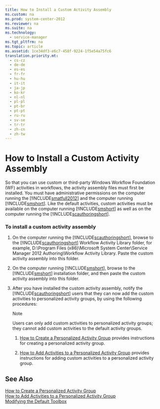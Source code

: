```yaml
---
title: How to Install a Custom Activity Assembly
ms.custom: na
ms.prod: system-center-2012
ms.reviewer: na
ms.suite: na
ms.technology: 
  - service-manager
ms.tgt_pltfrm: na
ms.topic: article
ms.assetid: 1ce34df3-e6c7-458f-9224-1f5e54a75fc6
translation.priority.mt: 
  - cs-cz
  - de-de
  - es-es
  - fr-fr
  - hu-hu
  - it-it
  - ja-jp
  - ko-kr
  - nl-nl
  - pl-pl
  - pt-br
  - pt-pt
  - ru-ru
  - sv-se
  - tr-tr
  - zh-cn
  - zh-tw
---
```

# How to Install a Custom Activity Assembly
So that you can use custom or third\-party Windows Workflow Foundation \(WF\)  activities in workflows, the activity assembly files must first be installed. You must have administrative permissions on the computer running the [!INCLUDE[smatfull2012](../../../sm/manage/author/includes/smatfull2012_md.md)] and the computer running [!INCLUDE[smshort](../../../sm/deploy/deploy-guide/includes/smshort_md.md)]. Like the default activities, custom activities must be available on the computer running [!INCLUDE[smshort](../../../sm/deploy/deploy-guide/includes/smshort_md.md)] as well as on the computer running the [!INCLUDE[scauthoringshort](../../../sm/manage/author/includes/scauthoringshort_md.md)].  
  
### To install a custom activity assembly  
  
1.  On the computer running the [!INCLUDE[scauthoringshort](../../../sm/manage/author/includes/scauthoringshort_md.md)], browse to the [!INCLUDE[scauthoringshort](../../../sm/manage/author/includes/scauthoringshort_md.md)] Workflow Activity Library folder, for example, D:\\Program Files \(x86\)\\Microsoft System Center\\Service Manager 2012 Authoring\\Workflow Activity Library. Paste the custom activity assembly into this folder.  
  
2.  On the computer running [!INCLUDE[smshort](../../../sm/deploy/deploy-guide/includes/smshort_md.md)], browse to the [!INCLUDE[smshort](../../../sm/deploy/deploy-guide/includes/smshort_md.md)] installation folder, and then paste the custom activity assembly into this folder.  
  
3.  After you have installed the custom activity assembly, notify the [!INCLUDE[scauthoringshort](../../../sm/manage/author/includes/scauthoringshort_md.md)] users that they can now add the custom activities to personalized activity groups, by using the following procedures:  
  
    > [!NOTE]  
    >  Users can only add custom activities to personalized activity groups; they cannot add custom activities to the default activity groups.  
  
    1.  [How to Create a Personalized Activity Group](../../../sm/manage/author/How-to-Create-a-Personalized-Activity-Group.md) provides instructions for creating a personalized activity group.  
  
    2.  [How to Add Activities to a Personalized Activity Group](../../../sm/manage/author/How-to-Add-Activities-to-a-Personalized-Activity-Group.md) provides instructions for adding custom activities to a personalized activity group.  
  
## See Also  
 [How to Create a Personalized Activity Group](../../../sm/manage/author/How-to-Create-a-Personalized-Activity-Group.md)   
 [How to Add Activities to a Personalized Activity Group](../../../sm/manage/author/How-to-Add-Activities-to-a-Personalized-Activity-Group.md)   
 [Modifying the Default Toolbox](../../../sm/manage/author/Modifying-the-Default-Toolbox.md)